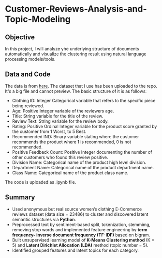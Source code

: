 # Customer-Reviews-Analysis-and-Topic-Modeling

## Objective
In this project, I will analyze yhe underlying structure of documents automatically and visualize the clustering result using natural language processing models/tools. 

## Data and Code
The data is from [here](https://snap.stanford.edu/data/web-Amazon.html). The dataset that I use has been uploaded to the repo. It's a big file and cannot preview. The basic structure of it is as follows: 
- Clothing ID: Integer Categorical variable that refers to the specific piece being reviewed. 
- Age: Positive Integer variable of the reviewers age.
- Title: String variable for the title of the review.
- Review Text: String variable for the review body.
- Rating: Positive Ordinal Integer variable for the product score granted by the customer from 1 Worst, to 5 Best.
- Recommended IND: Binary variable stating where the customer recommends the product where 1 is recommended, 0 is not recommended.
- Positive Feedback Count: Positive Integer documenting the number of other customers who found this review positive.
- Division Name: Categorical name of the product high level division.
- Department Name: Categorical name of the product department name.
- Class Name: Categorical name of the product class name.

The code is uploaded as .ipynb file.

## Summary
- Used anonymous but real source women’s clothing E-Commerce reviews dataset (data size = 23486) to cluster and discovered latent semantic structures via **Python**.
- Preprocessed text by sentiment-based split, tokenization, stemmimg, removing stop words and implemented feature engineering by **term frequency- inverse document frequency (TF-IDF)** based on bigram.
- Bulit unsupervised learning model of **K-Means Clustering method** (K = 5) and **Latent Dirichlet Allocation (LDA)** method (topic number = 5).
- Identified grouped features and latent topics for each category. 
